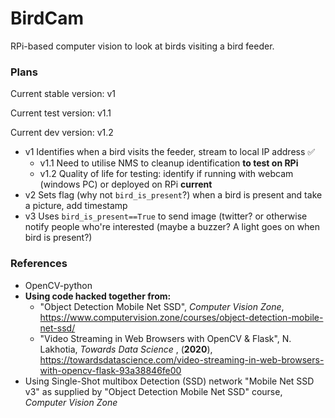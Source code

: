 # BirdCam #
RPi-based computer vision to look at birds visiting a bird feeder.
### Plans ###

Current stable version: v1

Current test version: v1.1

Current dev version: v1.2

* v1 Identifies when a bird visits the feeder, stream to local IP address :white_check_mark:
	* v1.1 Need to utilise NMS to cleanup identification __to test on RPi__
	* v1.2 Quality of life for testing: identify if running with webcam (windows PC) or deployed on RPi __current__
* v2 Sets flag (why not `bird_is_present`?) when a bird is present and take a picture, add timestamp
* v3 Uses `bird_is_present==True` to send image (twitter?  or otherwise notify people who're interested (maybe a buzzer? A light goes on when bird is present?)

### References ###
* OpenCV-python
* __Using code hacked together from:__
	* "Object Detection Mobile Net SSD", *Computer Vision Zone*, <https://www.computervision.zone/courses/object-detection-mobile-net-ssd/>
	* "Video Streaming in Web Browsers with OpenCV & Flask", N. Lakhotia, _Towards Data Science_ , (**2020**), <https://towardsdatascience.com/video-streaming-in-web-browsers-with-opencv-flask-93a38846fe00>
* Using Single-Shot multibox Detection (SSD) network "Mobile Net SSD v3" as supplied by "Object Detection Mobile Net SSD" course, *Computer Vision Zone*
